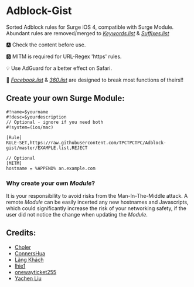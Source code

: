 # Adblock-Gist
Sorted Adblock rules for Surge iOS 4, compatible with Surge Module. Abundant rules are removed/merged to *[Keywords.list](https://github.com/TPCTPCTPC/Adblock-gist/blob/master/Keywords.list)* & *[Suffixes.list](https://github.com/TPCTPCTPC/Adblock-gist/blob/master/Suffixes.list)*

🅰 Check the content before use.

🅱 MITM is required for URL-Regex 'https' rules.

💡 Use AdGuard for a better effect on Safari.

🚨 *[Facebook.list](https://github.com/TPCTPCTPC/Adblock-gist/blob/master/Facebook.list)* & *[360.list](https://github.com/TPCTPCTPC/Adblock-gist/blob/master/360.list)* are designed to break most functions of theirs!!

## Create your own Surge Module:
```
#!name=$yourname
#!desc=$yourdescription
// Optional - ignore if you need both
#!system=(ios/mac)

[Rule]
RULE-SET,https://raw.githubusercontent.com/TPCTPCTPC/Adblock-gist/master/EXAMPLE.list,REJECT

// Optional
[MITM]
hostname = %APPEND% an.example.com
```
### Why create your own *Module*?

It is your responsibility to avoid risks from the Man-In-The-Middle attack. 
A remote *Module* can be easily incerted any new hostnames and Javascripts, which could significantly increase the risk of your networking safety, if the user did not notice the change when updating the *Module*.

## Credits:
- [Choler](https://github.com/Choler/Surge)
- [ConnersHua](https://github.com/ConnersHua/Profiles/tree/master)
- [Lãng Khách](https://github.com/langkhach270389/Scripting/tree/master/Surge)
- [lhie1](https://github.com/lhie1/Rules)
- [onewayticket255](https://github.com/onewayticket255/Surge-Script)
- [Yachen Liu](https://community.nssurge.com/d/225-module)
